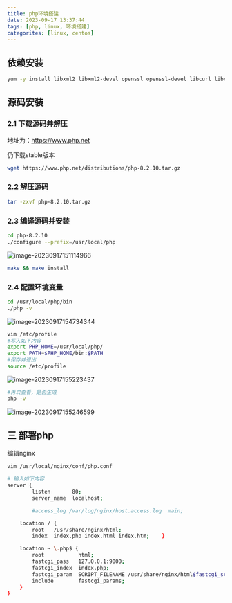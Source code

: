 ```yaml
---
title: php环境搭建
date: 2023-09-17 13:37:44
tags: [php, linux, 环境搭建]
categorites: [linux, centos]
---
```


## 依赖安装

```bash
yum -y install libxml2 libxml2-devel openssl openssl-devel libcurl libcurl-devel install libjpeg libjpeg-devel libpng libpng-devel freetype freetype-devel
```

## 源码安装

### 2.1 下载源码并解压

地址为：https://www.php.net

仍下载stable版本

```bash
wget https://www.php.net/distributions/php-8.2.10.tar.gz
```

### 2.2 解压源码

```bash
tar -zxvf php-8.2.10.tar.gz
```

### 2.3 编译源码并安装

```bash
cd php-8.2.10
./configure --prefix=/usr/local/php

```

![image-20230917151114966](G:\Photos\image-20230917151114966.png)

```bash
make && make install
```

### 2.4 配置环境变量

```bash
cd /usr/local/php/bin
./php -v
```

![image-20230917154734344](G:\Photos\image-20230917154734344.png)

```bash
vim /etc/profile
#写入如下内容
export PHP_HOME=/usr/local/php/
export PATH=$PHP_HOME/bin:$PATH
#保存并退出
source /etc/profile
```

![image-20230917155223437](G:\Photos\image-20230917155223437.png)

```bash
#再次查看，是否生效
php -v
```

![image-20230917155246599](G:\Photos\image-20230917155246599.png)

## 三 部署php

编辑nginx

```bash
vim /usr/local/nginx/conf/php.conf

# 输入如下内容
server {
        listen       80;
        server_name  localhost;

        #access_log /var/log/nginx/host.access.log  main;

    location / {
        root   /usr/share/nginx/html;
        index  index.php index.html index.htm;    }

    location ~ \.php$ {
        root           html;
        fastcgi_pass   127.0.0.1:9000;
        fastcgi_index  index.php;
        fastcgi_param  SCRIPT_FILENAME /usr/share/nginx/html$fastcgi_script_name;
        include        fastcgi_params;
    }
}
```

